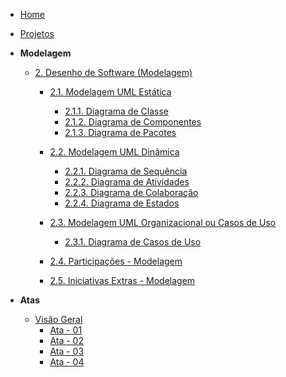 <!-- docs/_sidebar.md -->

- [Home](/README.md)
- [Projetos](/Projeto/Projeto.md)

- **Modelagem**
  - [2. Desenho de Software (Modelagem)](/Modelagem/2.Modelagem.md)
    - [2.1. Modelagem UML Estática](/Modelagem/2.1.ModelagemEstatica.md)
      - [2.1.1. Diagrama de Classe](/Projeto/2.1.1.DiagramaDeClasses.md)
      - [2.1.2. Diagrama de Componentes](/Modelagem/2.1.2.DiagramadeComponentes.md)
      - [2.1.3. Diagrama de Pacotes](/Modelagem/2.1.3.DiagramaPacotes.md)

    - [2.2. Modelagem UML Dinâmica](/Modelagem/2.2.ModelagemDinamica.md)
      - [2.2.1. Diagrama de Sequência](/Modelagem/2.2.1.DiagramaSequencia.md)
      - [2.2.2. Diagrama de Atividades](/Projeto/2.2.2.DiagramaDeAtividades.md)
      - [2.2.3. Diagrama de Colaboração](/Projeto/2.2.3.DiagramaDeColaboracao.md)
      - [2.2.4. Diagrama de Estados](/Projeto/2.2.4.DiagramaDeEstados.md)

    - [2.3. Modelagem UML Organizacional ou Casos de Uso](/Modelagem/2.3.ModelagemOrganizacionalCasosDeUso.md)
      - [2.3.1. Diagrama de Casos de Uso](/Projeto/2.3.1.DiagramaDeCasoDeUso.md)
    - [2.4. Participações - Modelagem](/Modelagem/2.4.ParticipacoesModelagem.md)
    - [2.5. Iniciativas Extras - Modelagem](/Modelagem/2.5.IniciativasExtras.md)

- **Atas**
  - [Visão Geral](atas/atas.md)
    - [Ata - 01](atas/ata_01.md)
    - [Ata - 02](atas/ata_02.md)
    - [Ata - 03](atas/ata_03.md)
    - [Ata - 04](atas/ata_04.md)